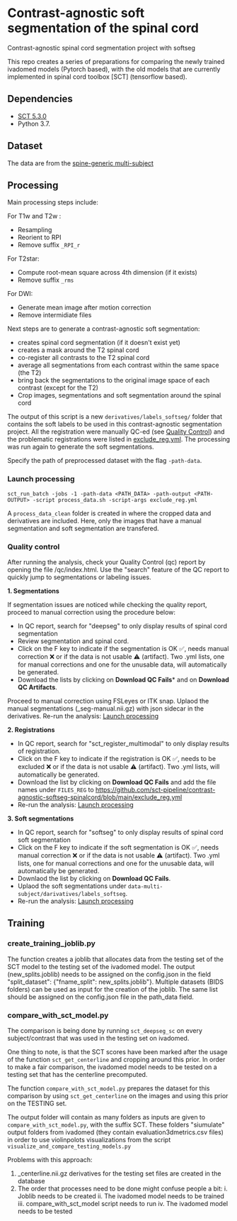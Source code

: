 # Contrast-agnostic soft segmentation of the spinal cord
Contrast-agnostic spinal cord segmentation project with softseg

This repo creates a series of preparations for comparing the newly trained ivadomed models (Pytorch based), with the old models that are currently implemented in spinal cord toolbox [SCT] (tensorflow based).

## Dependencies

- [SCT 5.3.0](https://github.com/neuropoly/spinalcordtoolbox/releases/tag/5.3.0)
- Python 3.7.

## Dataset
The data are from the [spine-generic multi-subject](https://github.com/spine-generic/data-multi-subject/)

## Processing
Main processing steps include:

For T1w and T2w :
* Resampling
* Reorient to RPI
* Remove suffix `_RPI_r`

For T2star:
* Compute root-mean square across 4th dimension (if it exists)
* Remove suffix `_rms`

For DWI:
* Generate mean image after motion correction
* Remove intermidiate files

Next steps are to generate a contrast-agnostic soft segmentation: 
- creates spinal cord segmentation (if it doesn't exist yet)
- creates a mask around the T2 spinal cord
- co-register all contrasts to the T2 spinal cord 
- average all segmentations from each contrast within the same space (the T2)
- bring back the segmentations to the original image space of each contrast (except for the T2)
- Crop images, segmentations and soft segmentation around the spinal cord

The output of this script is a new `derivatives/labels_softseg/` folder that contains the soft labels to be used in this contrast-agnostic segmentation project. All the registration were manually QC-ed (see [Quality Control](#quality-control)) and the problematic registrations were listed in [exclude_reg.yml](https://github.com/sct-pipeline/contrast-agnostic-softseg-spinalcord/blob/main/exclude_reg.yml). The processing was run again to generate the soft segmentations. 

Specify the path of preprocessed dataset with the flag `-path-data`. 

### Launch processing

```
sct_run_batch -jobs -1 -path-data <PATH_DATA> -path-output <PATH-OUTPUT> -script process_data.sh -script-args exclude_reg.yml
```

A `process_data_clean` folder is created in <PATH-OUTPUT> where the cropped data and derivatives are included. Here, only the images that have a manual segmentation and soft segmentation are transfered.

### Quality control

After running the analysis, check your Quality Control (qc) report by opening the file <PATH-OUTPUT>/qc/index.html. Use the "search" feature of the QC report to quickly jump to segmentations or labeling issues.

**1. Segmentations**

If segmentation issues are noticed while checking the quality report, proceed to manual correction using the procedure below:

* In QC report, search for "deepseg" to only display results of spinal cord segmentation
* Review segmentation and spinal cord.
* Click on the F key to indicate if the segmentation is OK ✅, needs manual correction ❌ or if the data is not usable ⚠️ (artifact). Two .yml lists, one for manual corrections and one for the unusable data, will automatically be generated.
* Download the lists by clicking on **Download QC Fails*** and on **Download QC Artifacts**.

Proceed to manual correction using FSLeyes or ITK snap. Uplaod the manual segmentations (_seg-manual.nii.gz) with json sidecar in the derivatives.
Re-run the analysis: [Launch processing](#launch-processing)

**2. Registrations**

* In QC report, search for "sct_register_multimodal" to only display results of registration.
* Click on the F key to indicate if the registration is OK ✅, needs to be excluded ❌ or if the data is not usable ⚠️ (artifact). Two .yml lists, will automatically be generated.
* Download the list by clicking on **Download QC Fails** and add the file names under `FILES_REG` to https://github.com/sct-pipeline/contrast-agnostic-softseg-spinalcord/blob/main/exclude_reg.yml
* Re-run the analysis: [Launch processing](#launch-processing)

**3. Soft segmentations**

* In QC report, search for "softseg" to only display results of spinal cord soft segmentation
* Click on the F key to indicate if the soft segmentation is OK ✅, needs manual correction ❌ or if the data is not usable ⚠️ (artifact). Two .yml lists, one for manual corrections and one for the unusable data, will automatically be generated.
* Downlaod the list by clicking on **Download QC Fails**.
* Uplaod the soft segmentations under `data-multi-subject/darivatives/labels_softseg`.
* Re-run the analysis: [Launch processing](#launch-processing)

## Training

### create_training_joblib.py
The function creates a joblib that allocates data from the testing set of the SCT model to the testing set of the ivadomed model. The output (new_splits.joblib) needs to be assigned on the config.json in the field "split_dataset": {"fname_split": new_splits.joblib"}. 
Multiple datasets (BIDS folders) can be used as input for the creation of the joblib. The same list should be assigned on the config.json file in the path_data field.


### compare_with_sct_model.py
The comparison is being done by running `sct_deepseg_sc` on every subject/contrast that was used in the testing set on ivadomed.

One thing to note, is that the SCT scores have been marked after the usage of the function `sct_get_centerline` and cropping around this prior.
In order to make a fair comparison, the ivadomed model needs to be tested on a testing set that has the centerline precomputed.

The function `compare_with_sct_model.py` prepares the dataset for this comparison by using `sct_get_centerline` on the images and using this prior on the TESTING set.

The output folder will contain as many folders as inputs are given to `compare_with_sct_model.py`, with the suffix SCT. These folders "siumulate" output folders from ivadomed (they contain  evaluation3dmetrics.csv files) in order to use violinpolots visualizations from the script `visualize_and_compare_testing_models.py`



Problems with this approach: 
1. _centerline.nii.gz derivatives for the testing set files are created in the database
2. The order that processes need to be done might confuse people a bit:
    i. Joblib needs to be created
    ii. The ivadomed model needs to be trained
    iii. compare_with_sct_model script needs to run
    iv. The ivadomed model needs to be tested 
